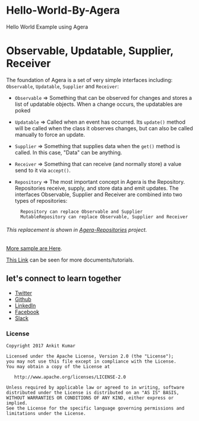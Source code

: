 # Hello-World-By-Agera

Hello World Example using Agera

# Observable, Updatable, Supplier, Receiver

The foundation of Agera is a set of very simple interfaces including: `Observable`, `Updatable`, `Supplier` and `Receiver`:

* `Observable` => Something that can be observed for changes and stores a list of updatable objects. When a change occurs, the updatables are poked
* `Updatable` => Called when an event has occurred. Its `update()` method will be called when the class it observes changes, but can also be called manually to force an update.
* `Supplier` => Something that supplies data when the `get()` method is called. In this case, "Data" can be anything.
* `Receiver` => Something that can receive (and normally store) a value send to it via `accept()`.
* `Repository` => The most important concept in Agera is the Repository. Repositories receive, supply, and store data and emit updates. The interfaces Observable, Supplier and Receiver are combined into two types of repositories:


        Repository can replace Observable and Supplier
        MutableRepository can replace Observable, Supplier and Receiver
    
###### This replacement is shown in [Agera-Repositories](https://github.com/AnkitDroidGit/Agera-Repositories) project.



[More sample are Here](https://github.com/AnkitDroidGit/Agera-Android-Sample/).

[This Link](https://github.com/AnkitDroidGit/Agera-Android-Sample/blob/master/README.md) can be seen for more documents/tutorials.

## let's connect to learn together
- [Twitter](https://twitter.com/KumarAnkitRKE)
- [Github](https://github.com/AnkitDroidGit)
- [LinkedIn](https://www.linkedin.com/in/kumarankitkumar/)
- [Facebook](https://www.facebook.com/freeankit)
- [Slack](https://ankitdroid.slack.com)


### License

    Copyright 2017 Ankit Kumar
    
    Licensed under the Apache License, Version 2.0 (the "License");
    you may not use this file except in compliance with the License.
    You may obtain a copy of the License at

       http://www.apache.org/licenses/LICENSE-2.0

    Unless required by applicable law or agreed to in writing, software
    distributed under the License is distributed on an "AS IS" BASIS,
    WITHOUT WARRANTIES OR CONDITIONS OF ANY KIND, either express or implied.
    See the License for the specific language governing permissions and
    limitations under the License.

